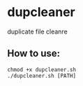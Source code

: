 # dupcleaner
duplicate file cleanre

## How to use:
    chmod +x dupcleaner.sh
    ./dupcleaner.sh [PATH]
